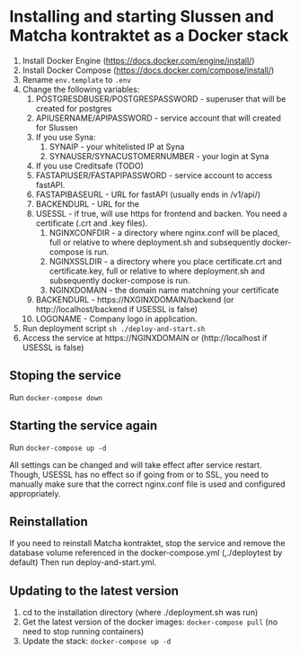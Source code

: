 # Installing and starting Slussen and Matcha kontraktet as a Docker stack

1. Install Docker Engine (https://docs.docker.com/engine/install/)
2. Install Docker Compose (https://docs.docker.com/compose/install/)
3. Rename `env.template` to `.env`
4. Change the following variables:
   1. POSTGRESDBUSER/POSTGRESPASSWORD - superuser that will be created for postgres
   2. APIUSERNAME/APIPASSWORD - service account that will created for Slussen
   3. If you use Syna:
      1. SYNAIP - your whitelisted IP at Syna
      2. SYNAUSER/SYNACUSTOMERNUMBER - your login at Syna
   4. If you use Creditsafe (TODO)
   5. FASTAPIUSER/FASTAPIPASSWORD - service account to access fastAPI.
   6. FASTAPIBASEURL - URL for fastAPI (usually ends in /v1/api/)
   7. BACKENDURL - URL for the 
   8. USESSL - if true, will use https for frontend and backen. You need a certificate (.crt and .key files).
      1. NGINXCONFDIR - a directory where nginx.conf will be placed, full or relative to where deployment.sh and subsequently docker-compose is run.
      2. NGINXSSLDIR - a directory where you place certificate.crt and certificate.key, full or relative to where deployment.sh and subsequently docker-compose is run.
      3. NGINXDOMAIN - the domain name matchning your certificate
   8. BACKENDURL - https://NXGINXDOMAIN/backend (or http://localhost/backend if USESSL is false)
   9. LOGONAME - Company logo in application.
5. Run deployment script `sh ./deploy-and-start.sh`
6. Access the service at https://NGINXDOMAIN or (http://localhost if USESSL is false)

## Stoping the service

Run `docker-compose down`

## Starting the service again

Run `docker-compose up -d`

All settings can be changed and will take effect after service restart. Though, USESSL has no effect so if going from or to SSL, you need to manually make sure that the correct nginx.conf file is used and configured appropriately. 

## Reinstallation

If you need to reinstall Matcha kontraktet, stop the service and remove the database volume referenced in the docker-compose.yml (,./deploytest by default)
Then run deploy-and-start.yml.

## Updating to the latest version

1. cd to the installation directory (where ./deployment.sh was run)
2. Get the latest version of the docker images: `docker-compose pull` (no need to stop running containers)
3. Update the stack: `docker-compose up -d`
